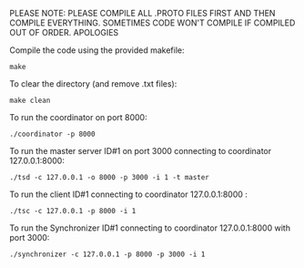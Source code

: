 PLEASE NOTE: PLEASE COMPILE ALL .PROTO FILES FIRST AND THEN COMPILE EVERYTHING. SOMETIMES CODE WON'T COMPILE IF COMPILED OUT OF ORDER. APOLOGIES

Compile the code using the provided makefile:

    make

To clear the directory (and remove .txt files):
   
    make clean

To run the coordinator on port 8000:

    ./coordinator -p 8000

To run the master server ID#1 on port 3000 connecting to coordinator 127.0.0.1:8000:

    ./tsd -c 127.0.0.1 -o 8000 -p 3000 -i 1 -t master

To run the client ID#1 connecting to coordinator 127.0.0.1:8000 :

    ./tsc -c 127.0.0.1 -p 8000 -i 1
    
To run the Synchronizer ID#1 connecting to coordinator 127.0.0.1:8000 with port 3000:

    ./synchronizer -c 127.0.0.1 -p 8000 -p 3000 -i 1

